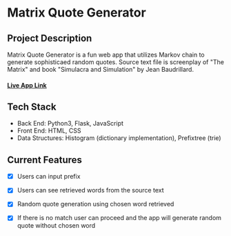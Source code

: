 # Matrix Quote Generator

## Project Description

Matrix Quote Generator is a fun web app that utilizes Markov chain to generate sophisticaed random quotes. Source text file is screenplay of "The Matrix" and book "Simulacra and Simulation" by Jean Baudrillard.

#### [Live App Link](linkGoesHere)

## Tech Stack
 - Back End: Python3, Flask, JavaScript
 - Front End: HTML, CSS
 - Data Structures: Histogram (dictionary implementation), Prefixtree (trie)

## Current Features
* [X] Users can input prefix 
* [X] Users can see retrieved words from the source text 
* [X] Random quote generation using chosen word retrieved 
* [X] If there is no match user can proceed and the app will generate random quote without chosen word



